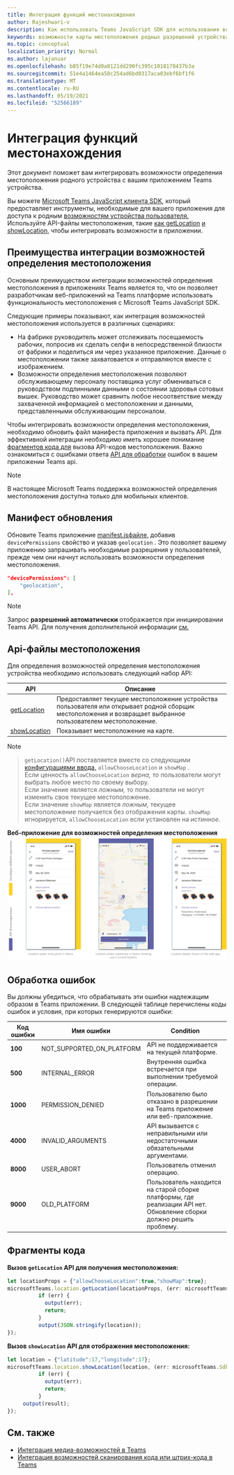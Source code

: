 ```yaml
---
title: Интеграция функций местонахождения
author: Rajeshwari-v
description: Как использовать Teams JavaScript SDK для использования возможностей определения местоположения
keywords: возможности карты местоположения родных разрешений устройства
ms.topic: conceptual
localization_priority: Normal
ms.author: lajanuar
ms.openlocfilehash: b85f19e74d0a8121dd290fc395c1018178437b3a
ms.sourcegitcommit: 51e4a1464ea58c254ad6bd0317aca03ebf6bf1f6
ms.translationtype: MT
ms.contentlocale: ru-RU
ms.lasthandoff: 05/19/2021
ms.locfileid: "52566189"
---
```

# <a name="integrate-location-capabilities"></a>Интеграция функций местонахождения 

Этот документ поможет вам интегрировать возможности определения местоположения родного устройства с вашим приложением Teams устройства.  

Вы можете [Microsoft Teams JavaScript клиента SDK](/javascript/api/overview/msteams-client?view=msteams-client-js-latest&preserve-view=true), который предоставляет инструменты, необходимые для вашего приложения для доступа к родным [возможностям устройства пользователя.](native-device-permissions.md) Используйте API-файлы местоположения, такие [как getLocation](/javascript/api/@microsoft/teams-js/location?view=msteams-client-js-latest#getLocation_LocationProps___error__SdkError__location__Location_____void_&preserve-view=true) [и showLocation,](/javascript/api/@microsoft/teams-js/location?view=msteams-client-js-latest#showLocation_Location___error__SdkError__status__boolean_____void_&preserve-view=true) чтобы интегрировать возможности в приложении. 

## <a name="advantages-of-integrating-location-capabilities"></a>Преимущества интеграции возможностей определения местоположения

Основным преимуществом интеграции возможностей определения местоположения в приложениях Teams является то, что он позволяет разработчикам веб-приложений на Teams платформе использовать функциональность местоположения с Microsoft Teams JavaScript SDK. 

Следующие примеры показывают, как интеграция возможностей местоположения используется в различных сценариях:
* На фабрике руководитель может отслеживать посещаемость рабочих, попросив их сделать селфи в непосредственной близости от фабрики и поделиться им через указанное приложение. Данные о местоположении также захватовается и отправляются вместе с изображением.
* Возможности определения местоположения позволяют обслуживающему персоналу поставщика услуг обмениваться с руководством подлинными данными о состоянии здоровья сотовых вышек. Руководство может сравнить любое несоответствие между захваченной информацией о местоположении и данными, представленными обслуживающим персоналом.

Чтобы интегрировать возможности определения местоположения, необходимо обновить файл манифеста приложения и вызвать API. Для эффективной интеграции необходимо иметь хорошее понимание [фрагментов кода для](#code-snippets) вызова API-кодов местоположения. Важно ознакомиться с ошибками ответа [API для обработки](#error-handling) ошибок в вашем приложении Teams api.

> [!NOTE] 
> В настоящее Microsoft Teams поддержка возможностей определения местоположения доступна только для мобильных клиентов.

## <a name="update-manifest"></a>Манифест обновления

Обновите Teams приложение [manifest.jsфайле,](../../resources/schema/manifest-schema.md#devicepermissions) добавив `devicePermissions` свойство и указав `geolocation` . Это позволяет вашему приложению запрашивать необходимые разрешения у пользователей, прежде чем они начнут использовать возможности определения местоположения.

``` json
"devicePermissions": [
    "geolocation",
],
```

> [!NOTE]
> Запрос **разрешений автоматически** отображается при инициировании Teams API. Для получения дополнительной информации [см.](native-device-permissions.md)

## <a name="location-apis"></a>Api-файлы местоположения

Для определения возможностей определения местоположения устройства необходимо использовать следующий набор API:

| API      | Описание   |
| --- | --- |
|[getLocation](/javascript/api/@microsoft/teams-js/location?view=msteams-client-js-latest#getLocation_LocationProps___error__SdkError__location__Location_____void_&preserve-view=true) | Предоставляет текущее местоположение устройства пользователя или открывает родной сборщик местоположения и возвращает выбранное пользователем местоположение. |
|[showLocation](/javascript/api/@microsoft/teams-js/location?view=msteams-client-js-latest#showLocation&preserve-view=true) | Показывает местоположение на карте. |

> [!NOTE]

> `getLocation()`API поставляется вместе со следующими [конфигурациями ввода,](/javascript/api/@microsoft/teams-js/locationprops?view=msteams-client-js-latest&preserve-view=true) `allowChooseLocation` и `showMap` . <br/> Если ценность `allowChooseLocation` *верна, то* пользователи могут выбрать любое место по своему выбору.<br/>  Если значение является *ложным,* то пользователи не могут изменить свое текущее местоположение.<br/> Если значение `showMap` является *ложным,* текущее местоположение получается без отображения карты. `showMap` игнорируется, `allowChooseLocation` если установлен на *истинное*.

**Веб-приложение для возможностей определения местоположения** 
 ![ веб-приложение опыт для возможностей определения местоположения](../../assets/images/tabs/location-capability.png)

## <a name="error-handling"></a>Обработка ошибок

Вы должны убедиться, что обрабатывать эти ошибки надлежащим образом в Teams приложении. В следующей таблице перечислены коды ошибок и условия, при которых генерируются ошибки: 

|Код ошибки |  Имя ошибки     | Condition|
| --------- | --------------- | -------- |
| **100** | NOT_SUPPORTED_ON_PLATFORM | API не поддерживается на текущей платформе.|
| **500** | INTERNAL_ERROR | Внутренняя ошибка встречается при выполнении требуемой операции.|
| **1000** | PERMISSION_DENIED |Пользователю было отказано в разрешении на Teams приложение или веб-приложение.|
| **4000** | INVALID_ARGUMENTS | API вызывается с неправильными или недостаточными обязательными аргументами.|
| **8000** | USER_ABORT |Пользователь отменил операцию.|
| **9000** | OLD_PLATFORM | Пользователь находится на старой сборке платформы, где реализации API нет. Обновление сборки должно решить проблему.|

## <a name="code-snippets"></a>Фрагменты кода

**Вызов `getLocation` API для получения местоположения:**

```javascript
let locationProps = {"allowChooseLocation":true,"showMap":true};
microsoftTeams.location.getLocation(locationProps, (err: microsoftTeams.SdkError, location: microsoftTeams.location.Location) => {
          if (err) {
            output(err);
            return;
          }
          output(JSON.stringify(location));
});
```

**Вызов `showLocation` API для отображения местоположения:**

```javascript
let location = {"latitude":17,"longitude":17};
microsoftTeams.location.showLocation(location, (err: microsoftTeams.SdkError, result: boolean) => {
          if (err) {
            output(err);
            return;
          }
     output(result);
});
```

## <a name="see-also"></a>См. также

* [Интеграция медиа-возможностей в Teams](mobile-camera-image-permissions.md)
* [Интеграция возможностей сканирования кода или штрих-кода в Teams](qr-barcode-scanner-capability.md)
